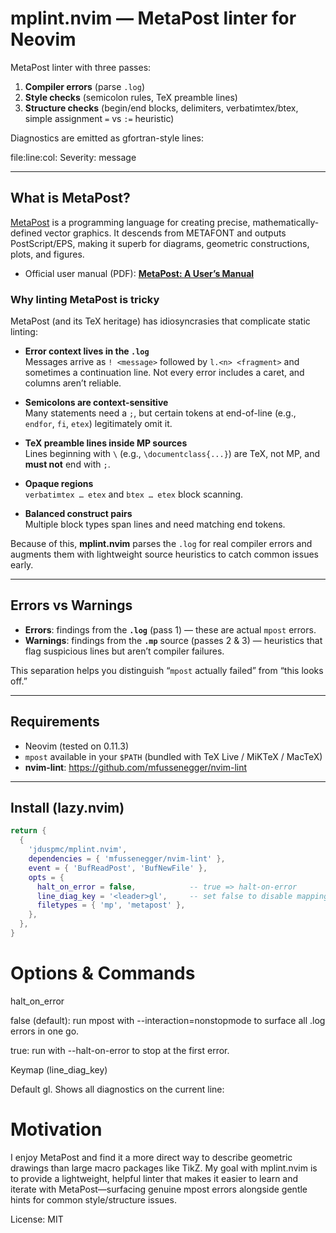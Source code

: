 # mplint.nvim — MetaPost linter for Neovim

MetaPost linter with three passes:

1. **Compiler errors** (parse `.log`)
2. **Style checks** (semicolon rules, TeX preamble lines)
3. **Structure checks** (begin/end blocks, delimiters, verbatimtex/btex, simple assignment `=` vs `:=` heuristic)

Diagnostics are emitted as gfortran-style lines:

file:line:col: Severity: message

---

## What is MetaPost?

[MetaPost](https://www.tug.org/metapost.html) is a programming language for creating precise, mathematically-defined vector graphics. It descends from METAFONT and outputs PostScript/EPS, making it superb for diagrams, geometric constructions, plots, and figures.

- Official user manual (PDF): **[MetaPost: A User’s Manual](https://www.tug.org/docs/metapost/mpman.pdf)**

### Why linting MetaPost is tricky

MetaPost (and its TeX heritage) has idiosyncrasies that complicate static linting:

- **Error context lives in the `.log`**  
  Messages arrive as `! <message>` followed by `l.<n> <fragment>` and sometimes a continuation line. Not every error includes a caret, and columns aren’t reliable.

- **Semicolons are context-sensitive**  
  Many statements need a `;`, but certain tokens at end-of-line (e.g., `endfor`, `fi`, `etex`) legitimately omit it.

- **TeX preamble lines inside MP sources**  
  Lines beginning with `\` (e.g., `\documentclass{...}`) are TeX, not MP, and **must not** end with `;`.

- **Opaque regions**  
  `verbatimtex … etex` and `btex … etex` block scanning.

- **Balanced construct pairs**  
  Multiple block types span lines and need matching end tokens.

Because of this, **mplint.nvim** parses the `.log` for real compiler errors and augments them with lightweight source heuristics to catch common issues early.

---

## Errors vs Warnings

- **Errors**: findings from the **`.log`** (pass 1) — these are actual `mpost` errors.
- **Warnings**: findings from the **`.mp`** source (passes 2 & 3) — heuristics that flag suspicious lines but aren’t compiler failures.

This separation helps you distinguish “`mpost` actually failed” from “this looks off.”

---

## Requirements

- Neovim (tested on 0.11.3)
- `mpost` available in your `$PATH` (bundled with TeX Live / MiKTeX / MacTeX)
- **nvim-lint**: <https://github.com/mfussenegger/nvim-lint>

---

## Install (lazy.nvim)

```lua
return {
  {
    'jduspmc/mplint.nvim',
    dependencies = { 'mfussenegger/nvim-lint' },
    event = { 'BufReadPost', 'BufNewFile' },
    opts = {
      halt_on_error = false,            -- true => halt-on-error
      line_diag_key = '<leader>gl',     -- set false to disable mapping
      filetypes = { 'mp', 'metapost' },
    },
  },
}
```

# Options & Commands

halt_on_error

false (default): run mpost with --interaction=nonstopmode to surface all .log errors in one go.

true: run with --halt-on-error to stop at the first error.

Keymap (line_diag_key)

Default <leader>gl. Shows all diagnostics on the current line:

# Motivation

I enjoy MetaPost and find it a more direct way to describe geometric drawings than large macro packages like TikZ. My goal with mplint.nvim is to provide a lightweight, helpful linter that makes it easier to learn and iterate with MetaPost—surfacing genuine mpost errors alongside gentle hints for common style/structure issues.

License: MIT
